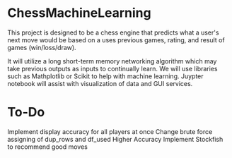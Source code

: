 # ChessMachineLearning
This project is designed to be a chess engine that predicts what a user's next move would be based on a uses previous games, rating, and result of games (win/loss/draw).

It will utilize a long short-term memory networking algorithm which may take previous outputs as inputs to continually learn. We will use libraries such as Mathplotlib or Scikit to help with machine learning. Juypter notebook will assist with visualization of data and GUI services.

# To-Do
Implement display accuracy for all players at once
Change brute force assigning of dup_rows and df_used
Higher Accuracy
Implement Stockfish to recommend good moves
